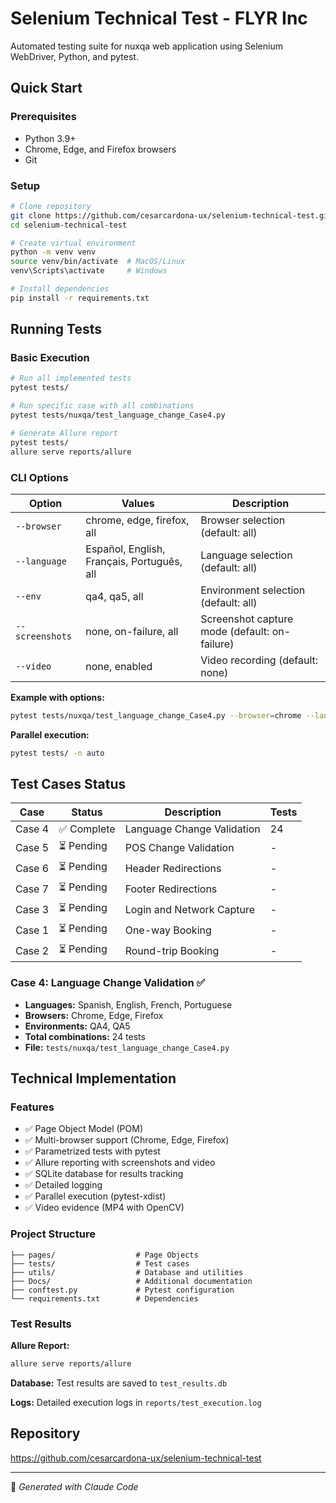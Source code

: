 # Selenium Technical Test - FLYR Inc

Automated testing suite for nuxqa web application using Selenium WebDriver, Python, and pytest.

## Quick Start

### Prerequisites
- Python 3.9+
- Chrome, Edge, and Firefox browsers
- Git

### Setup

```bash
# Clone repository
git clone https://github.com/cesarcardona-ux/selenium-technical-test.git
cd selenium-technical-test

# Create virtual environment
python -m venv venv
source venv/bin/activate  # MacOS/Linux
venv\Scripts\activate     # Windows

# Install dependencies
pip install -r requirements.txt
```

## Running Tests

### Basic Execution

```bash
# Run all implemented tests
pytest tests/

# Run specific case with all combinations
pytest tests/nuxqa/test_language_change_Case4.py

# Generate Allure report
pytest tests/
allure serve reports/allure
```

### CLI Options

| Option          | Values                                     | Description                                   |
|-----------------|--------------------------------------------|-----------------------------------------------|
| `--browser`     | chrome, edge, firefox, all                 | Browser selection (default: all)              |
| `--language`    | Español, English, Français, Português, all | Language selection (default: all)             |
| `--env`         | qa4, qa5, all                              | Environment selection (default: all)          |
| `--screenshots` | none, on-failure, all                      | Screenshot capture mode (default: on-failure) |
| `--video`       | none, enabled                              | Video recording (default: none)               |

**Example with options:**
```bash
pytest tests/nuxqa/test_language_change_Case4.py --browser=chrome --language=English --env=qa5 --video=enabled --screenshots=all
```

**Parallel execution:**
```bash
pytest tests/ -n auto
```

## Test Cases Status

| Case   | Status       | Description               | Tests |
|--------|--------------|---------------------------|-----|
| Case 4 | ✅ Complete | Language Change Validation | 24 |
| Case 5 | ⏳ Pending  | POS Change Validation      | -  |
| Case 6 | ⏳ Pending  | Header Redirections        | -  |
| Case 7 | ⏳ Pending  | Footer Redirections        | -  |
| Case 3 | ⏳ Pending  | Login and Network Capture  | -  |
| Case 1 | ⏳ Pending  | One-way Booking            | -  |
| Case 2 | ⏳ Pending  | Round-trip Booking         | -  |

### Case 4: Language Change Validation ✅
- **Languages:** Spanish, English, French, Portuguese
- **Browsers:** Chrome, Edge, Firefox
- **Environments:** QA4, QA5
- **Total combinations:** 24 tests
- **File:** `tests/nuxqa/test_language_change_Case4.py`

## Technical Implementation

### Features
- ✅ Page Object Model (POM)
- ✅ Multi-browser support (Chrome, Edge, Firefox)
- ✅ Parametrized tests with pytest
- ✅ Allure reporting with screenshots and video
- ✅ SQLite database for results tracking
- ✅ Detailed logging
- ✅ Parallel execution (pytest-xdist)
- ✅ Video evidence (MP4 with OpenCV)

### Project Structure
```
├── pages/                  # Page Objects
├── tests/                  # Test cases
├── utils/                  # Database and utilities
├── Docs/                   # Additional documentation
├── conftest.py             # Pytest configuration
└── requirements.txt        # Dependencies
```

### Test Results

**Allure Report:**
```bash
allure serve reports/allure
```

**Database:** Test results are saved to `test_results.db`

**Logs:** Detailed execution logs in `reports/test_execution.log`

## Repository

https://github.com/cesarcardona-ux/selenium-technical-test

---

🤖 *Generated with Claude Code*
